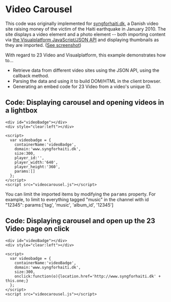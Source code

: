 <h1>Video Carousel</h1>

This code was originally implemented for <a href="http://www.syngforhaiti.dk">syngforhaiti.dk</a>, a Danish video site raising money of the victim of the Haiti earthquake in January 2010. The site displays a video element and a photo element -- both importing content via <a href="http://community.23video.com/help/Developer_JS">the Visualplatform JavaScript/JSON API</a> and displaying thumbnails as they are imported. (<a href="/23/DeveloperExamples/blob/master/VideoCarousel/screenshot-carousel.png">See screenshot</a>)

With regard to 23 Video and Visualplatform, this example demonstrates how to...
<ul>
<li>Retrieve data from different video sites using the JSON API, using the callback method.</li>
<li>Parsing the data and using it to build DOM/HTML in the client browser.</li>
<li>Generating an embed code for 23 Video from a video's unique ID.</li>
</ul>


<h2>Code: Displaying carousel and opening videos in a lightbox</h2>
    <link rel="stylesheet" type="text/css" href="videocarousel.css" />

    <div id="videoBadge"></div>
    <div style="clear:left"></div>
      
    <script>
      var videobadge = {
        containerName:'videoBadge',
        domain:'www.syngforhaiti.dk',
        size:300,
        player_id:'',
        player_width:'640',
        player_height:'360',
        params:[]
      };
    </script>
    <script src="videocarousel.js"></script>

You can limit the imported items by modifying the <tt>params</tt> property. For example, to limit to everything tagged "music" in the channel with id "12345":
    params:['tag', 'music', 'album_id', '12345']

<h2>Code: Displaying carousel and open up the 23 Video page on click</h2>
    <link rel="stylesheet" type="text/css" href="videocarousel.css" />

    <div id="videoBadge"></div>
    <div style="clear:left"></div>
      
    <script>
      var videobadge = {
        containerName:'videoBadge',
        domain:'www.syngforhaiti.dk',
        size:300,
        onclick:function(o){location.href='http://www.syngforhaiti.dk' + this.one;}
      };
    </script>
    <script src="videocarousel.js"></script>
